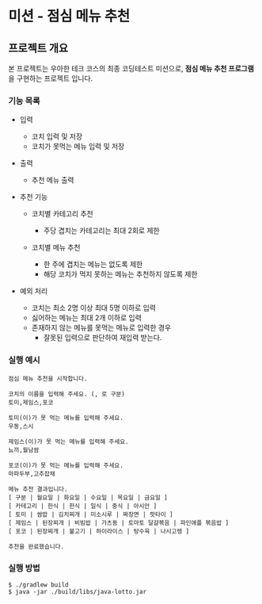 # 미션 - 점심 메뉴 추천

## 프로젝트 개요
본 프로젝트는 우아한 테크 코스의 최종 코딩테스트 미션으로, **점심 메뉴 추천 프로그램**을 구현하는 프로젝트 입니다.

### 기능 목록

- 입력
  - 코치 입력 및 저장
  - 코치가 못먹는 메뉴 입력 및 저장

- 출력
  - 추천 메뉴 출력

- 추천 기능
  - 코치별 카테고리 추천
    - 주당 겹치는 카테고리는 최대 2회로 제한

  - 코치별 메뉴 추천
    - 한 주에 겹치는 메뉴는 없도록 제한
    - 해당 코치가 먹지 못하는 메뉴는 추천하지 않도록 제한

- 예외 처리
  - 코치는 최소 2명 이상 최대 5명 이하로 입력
  - 싫어하는 메뉴는 최대 2개 이하로 입력
  - 존재하지 않는 메뉴를 못먹는 메뉴로 입력한 경우
    - 잘못된 입력으로 판단하여 재입력 받는다.


### 실행 예시

```
점심 메뉴 추천을 시작합니다.

코치의 이름을 입력해 주세요. (, 로 구분)
토미,제임스,포코

토미(이)가 못 먹는 메뉴를 입력해 주세요.
우동,스시

제임스(이)가 못 먹는 메뉴를 입력해 주세요.
뇨끼,월남쌈

포코(이)가 못 먹는 메뉴를 입력해 주세요.
마파두부,고추잡채

메뉴 추천 결과입니다.
[ 구분 | 월요일 | 화요일 | 수요일 | 목요일 | 금요일 ]
[ 카테고리 | 한식 | 한식 | 일식 | 중식 | 아시안 ]
[ 토미 | 쌈밥 | 김치찌개 | 미소시루 | 짜장면 | 팟타이 ]
[ 제임스 | 된장찌개 | 비빔밥 | 가츠동 | 토마토 달걀볶음 | 파인애플 볶음밥 ]
[ 포코 | 된장찌개 | 불고기 | 하이라이스 | 탕수육 | 나시고렝 ]

추천을 완료했습니다.
```


### 실행 방법
```
$ ./gradlew build
$ java -jar ./build/libs/java-lotto.jar
```